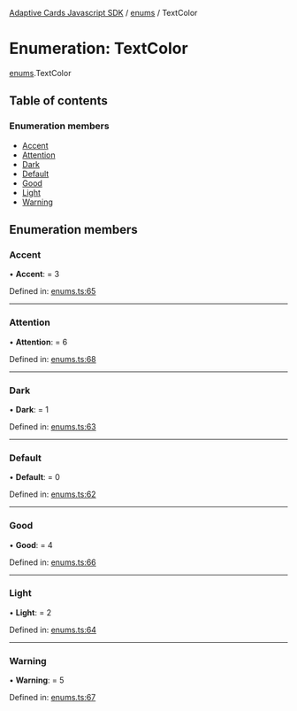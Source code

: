 [Adaptive Cards Javascript SDK](../README.md) / [enums](../modules/enums.md) / TextColor

# Enumeration: TextColor

[enums](../modules/enums.md).TextColor

## Table of contents

### Enumeration members

- [Accent](enums.textcolor.md#accent)
- [Attention](enums.textcolor.md#attention)
- [Dark](enums.textcolor.md#dark)
- [Default](enums.textcolor.md#default)
- [Good](enums.textcolor.md#good)
- [Light](enums.textcolor.md#light)
- [Warning](enums.textcolor.md#warning)

## Enumeration members

### Accent

• **Accent**: = 3

Defined in: [enums.ts:65](https://github.com/microsoft/AdaptiveCards/blob/0938a1f10/source/nodejs/adaptivecards/src/enums.ts#L65)

---

### Attention

• **Attention**: = 6

Defined in: [enums.ts:68](https://github.com/microsoft/AdaptiveCards/blob/0938a1f10/source/nodejs/adaptivecards/src/enums.ts#L68)

---

### Dark

• **Dark**: = 1

Defined in: [enums.ts:63](https://github.com/microsoft/AdaptiveCards/blob/0938a1f10/source/nodejs/adaptivecards/src/enums.ts#L63)

---

### Default

• **Default**: = 0

Defined in: [enums.ts:62](https://github.com/microsoft/AdaptiveCards/blob/0938a1f10/source/nodejs/adaptivecards/src/enums.ts#L62)

---

### Good

• **Good**: = 4

Defined in: [enums.ts:66](https://github.com/microsoft/AdaptiveCards/blob/0938a1f10/source/nodejs/adaptivecards/src/enums.ts#L66)

---

### Light

• **Light**: = 2

Defined in: [enums.ts:64](https://github.com/microsoft/AdaptiveCards/blob/0938a1f10/source/nodejs/adaptivecards/src/enums.ts#L64)

---

### Warning

• **Warning**: = 5

Defined in: [enums.ts:67](https://github.com/microsoft/AdaptiveCards/blob/0938a1f10/source/nodejs/adaptivecards/src/enums.ts#L67)
